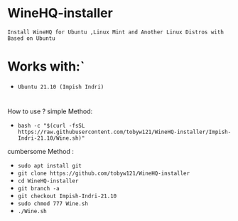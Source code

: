# WineHQ-installer
`Install WineHQ for Ubuntu ,Linux Mint and Another Linux Distros with Based on Ubuntu`

#
# Works with:`
* `Ubuntu 21.10 (Impish Indri)`
#
 How to use ?
  simple Method:
* `bash -c "$(curl -fsSL https://raw.githubusercontent.com/tobyw121/WineHQ-installer/Impish-Indri-21.10/Wine.sh)"`

cumbersome Method :
* `sudo apt install git`
* `git clone https://github.com/tobyw121/WineHQ-installer`
* `cd WineHQ-installer`
* `git branch -a`
* `git checkout Impish-Indri-21.10 `
* `sudo chmod 777 Wine.sh`
* `./Wine.sh`
#
